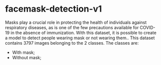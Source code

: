 # facemask-detection-v1

Masks play a crucial role in protecting the health of individuals against respiratory diseases, as is one of the few precautions available for COVID-19 in the absence of immunization. With this dataset, it is possible to create a model to detect people wearing mask or not wearing them..
This dataset contains 3797 images belonging to the 2 classes.
The classes are:

- With mask;
- Without mask;
